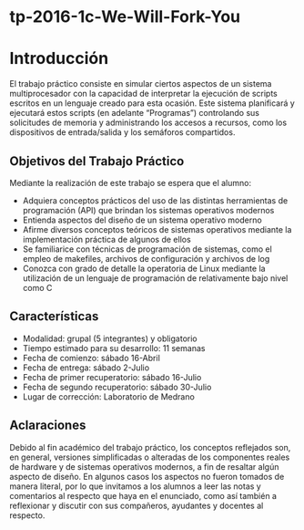 # tp-2016-1c-We-Will-Fork-You


# Introducción

El trabajo práctico consiste en simular ciertos aspectos de un sistema multiprocesador con la capacidad de interpretar la ejecución de scripts escritos en un lenguaje creado para esta ocasión. Este sistema planificará y ejecutará estos scripts (en adelante “Programas”) controlando sus solicitudes de memoria y administrando los accesos a recursos, como los dispositivos de entrada/salida y los semáforos compartidos.

## Objetivos del Trabajo Práctico
Mediante la realización de este trabajo se espera que el alumno:

* Adquiera conceptos prácticos del uso de las distintas herramientas de programación (API) que brindan los sistemas operativos modernos
* Entienda aspectos del diseño de un sistema operativo moderno
* Afirme diversos conceptos teóricos de sistemas operativos mediante la implementación práctica de algunos de ellos
* Se familiarice con técnicas de programación de sistemas, como el empleo de makefiles, archivos de configuración y archivos de log
* Conozca con grado de detalle la operatoria de Linux mediante la utilización de un lenguaje de programación de relativamente bajo nivel como C

## Características
* Modalidad: grupal (5 integrantes) y obligatorio
* Tiempo estimado para su desarrollo: 11 semanas
* Fecha de comienzo: sábado 16-Abril
* Fecha de entrega: sábado 2-Julio
* Fecha de primer recuperatorio: sábado 16-Julio
* Fecha de segundo recuperatorio: sábado 30-Julio
* Lugar de corrección: Laboratorio de Medrano

## Aclaraciones
Debido al fin académico del trabajo práctico, los conceptos reflejados son, en general, versiones simplificadas o alteradas de los componentes reales de hardware y de sistemas operativos modernos, a fin de resaltar algún aspecto de diseño. En algunos casos los aspectos no fueron tomados de manera literal, por lo que invitamos a los alumnos a leer las notas y comentarios al respecto que haya en el enunciado, como así también a reflexionar y discutir con sus compañeros, ayudantes y docentes al respecto.
